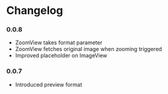 # Changelog

### 0.0.8
- ZoomView takes format parameter
- ZoomView fetches original image when zooming triggered
- Improved placeholder on ImageView

### 0.0.7
- Introduced preview format
